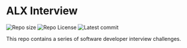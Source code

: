 # ALX Interview

![Repo size](https://img.shields.io/github/repo-size/Ric254/alx-interview)
![Repo License](https://img.shields.io/github/license/Ric254/alx-interview.svg)
![Latest commit](https://img.shields.io/github/last-commit/Ric254/alx-interview/main?style=round-square)

This repo contains a series of software developer interview challenges.

